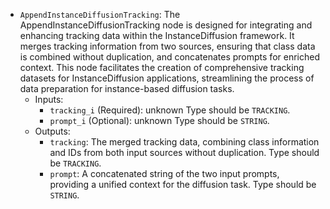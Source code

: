 - `AppendInstanceDiffusionTracking`: The AppendInstanceDiffusionTracking node is designed for integrating and enhancing tracking data within the InstanceDiffusion framework. It merges tracking information from two sources, ensuring that class data is combined without duplication, and concatenates prompts for enriched context. This node facilitates the creation of comprehensive tracking datasets for InstanceDiffusion applications, streamlining the process of data preparation for instance-based diffusion tasks.
    - Inputs:
        - `tracking_i` (Required): unknown Type should be `TRACKING`.
        - `prompt_i` (Optional): unknown Type should be `STRING`.
    - Outputs:
        - `tracking`: The merged tracking data, combining class information and IDs from both input sources without duplication. Type should be `TRACKING`.
        - `prompt`: A concatenated string of the two input prompts, providing a unified context for the diffusion task. Type should be `STRING`.
